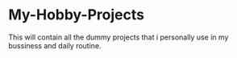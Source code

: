 # My-Hobby-Projects
This will contain all the dummy projects that i personally use in my bussiness and daily routine.
